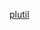 [plutil](https://raw.githubusercontent.com/azohra/strapped/master/straps/plutil/latest/README.md ":include")
